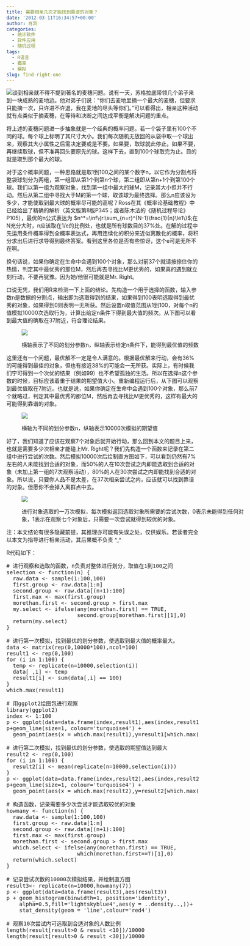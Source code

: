 ```yaml
---
title: 需要相亲几次才能找到靠谱的对象？
date: '2012-03-11T16:34:57+00:00'
author: 肖凯
categories:
  - 统计软件
  - 软件应用
  - 随机过程
tags:
  - R语言
  - 概率
  - 模拟
slug: find-right-one
---
```


![](https://cos.name/wp-content/uploads/2012/03/BFGF.png)谈到相亲就不得不提到著名的麦穗问题。说有一天，苏格拉底带领几个弟子来到一块成熟的麦地边。他对弟子们说：“你们去麦地里摘一个最大的麦穗，但要求只能摘一次，只许进不许退，我在麦地的尽头等你们。”可以看得出，相亲这种活动就有点类似于摘麦穗，在等待和决断之间达成平衡是解决问题的重点。

将上述的麦穗问题进一步抽象就是一个经典的概率问题。若一个袋子里有100个不同的球。每个球上标明了其尺寸大小。我们每次随机无放回的从袋中取一个球出来，观察其大小属性之后需决定要或是不要。如果要，取球就此停止。如果不要， 再继续取球，但不准再回头要原先的球。这样下去，直到100个球取完为止。目的就是取到那个最大的球。

对于这个概率问题，一种思路就是取1到100之间的某个数字n，以它作为分割点将整袋球划分为两组，第一组即从第1个到第n个球，第二组即从第n+1个到第100个球。我们以第一组为观察对象，找到第一组中最大的球M，记录其大小但并不行动。然后从第二组中寻找大于M的第一个球，取该球为最终选择。那么n应该设为多少，才能使取到最大球的概率尽可能的高呢？Ross在其《概率论基础教程》中已经给出了精确的解析（英文版第8版P345；或者陈木法的《随机过程导论》 P105），最优的n公式表达为 $n^*=\inf\{r:\sum_{n=r}^{N-1}\frac{1}{n}\le1\}$;在N充分大时，n应该取在1/e的比例处，也就是所有球数目的37%处。在解的过程中先运用条件概率得到全概率表达式，再用连续化的积分来近似离散化的概率，将积分求出后进行求导得到最终答案。看到这里各位是否有些惊讶，这个e可是无所不在啊。

<!--more-->

换句话说，如果你确定在生命中会遇到100个对象，那么对前37个就请按捺住你的热情，判定其中最优秀的那位M，然后再去寻找比M更优秀的，如果真的遇到就立刻行动，不要再犹豫。因为她/他很可能就是Mr. Right。

口说无凭，我们用R来检测一下上面的结论。先构造一个用于选择的函数，输入参数n是数据的分割点，输出即为选取得到的结果，如果得到100表明选取得到最优秀的对象，如果得到0则表明一无所获。然后设置n取值范围从1到100，对每个n的值模拟10000次选取行为，计算出给定n条件下得到最大值的频次。从下图可以看到最大值的确取在37附近，符合理论结果。<figure id="attachment_4898" style="width: 600px" class="wp-caption aligncenter">

<a href="https://cos.name/2012/03/find-right-one/result01/" rel="attachment wp-att-4898">![](https://cos.name/wp-content/uploads/2012/03/result01.jpeg)</a><figcaption class="wp-caption-text">横轴表示了不同的划分参数n，纵轴表示给定n条件下，能得到最优值的频数</figcaption></figure> 

这里还有一个问题，最优解不一定是令人满意的。根据最优解来行动，会有36%的可能得到最佳的对象，但也有接近38%的可能会一无所获。实际上，有时候我们宁可得到一个次优的结果（例如99）也不希望孤独的生活。所以在选择n这个参数的时候，目标应该着重于结果的期望值大小。重新编程运行后，从下图可以观察到最优值取在7附近。也就是说，如果你确定在生命中会遇到100个对象，那么前7个就略过，判定其中最优秀的那位M，然后再去寻找比M更优秀的，这样有最大的可能得到靠谱的对象。<figure id="attachment_4899" style="width: 600px" class="wp-caption aligncenter">

<a href="https://cos.name/2012/03/find-right-one/result02/" rel="attachment wp-att-4899">![](https://cos.name/wp-content/uploads/2012/03/result02.jpeg)</a><figcaption class="wp-caption-text">横轴为不同的划分参数n，纵轴表示10000次模拟的期望值</figcaption></figure> 

好了，我们知道了应该在观察7个对象后就开始行动，那么回到本文的题目上来，也就是需要多少次相亲才能碰上Mr. Right呢？我们先构造一个函数来记录在第二组中进行尝试的次数。然后模拟10000次后绘制直方图如下，可以看到仍然有7%左右的人未能找到合适的对象，而50%的人在10次尝试之内即能选取到合适的对象（未加上第一组的7次观察活动），80%的人在30次尝试之内即能找到合适的对象。所以说，只要你人品不是太差，在37次相亲尝试之内，应该就可以找到靠谱的对象。但愿你不会掉入离群点中去。<figure id="attachment_4900" style="width: 600px" class="wp-caption aligncenter">

<a href="https://cos.name/2012/03/find-right-one/result03/" rel="attachment wp-att-4900">![](https://cos.name/wp-content/uploads/2012/03/result03.jpeg)</a><figcaption class="wp-caption-text">进行对象选取的一万次模拟，每次模拟返回选取对象所需要的尝试次数，0表示未能得到任何对象，1表示在观察七个对象后，只需要一次尝试就得到较优的对象。</figcaption></figure> 

注：本文结论有很多隐藏前提，其推理亦可能有失误之处，仅供娱乐。若读者完全以本文为指导进行相亲活动，其后果概不负责 ^_^

R代码如下：

<pre># 进行观察和选取的函数，n负责对整体进行划分，取值在1到100之间
selection &lt;- function(n) {
  raw.data &lt;- sample(1:100,100)
  first.group &lt;- raw.data[1:n]
  second.group &lt;- raw.data[(n+1):100]
  first.max &lt;- max(first.group)
  morethan.first &lt;- second.group &gt; first.max
  my.select &lt;- ifelse(any(morethan.first) == TRUE,
                      second.group[morethan.first][1],0)
  return(my.select)
}

# 进行第一次模拟，找到最优的划分参数，使选取到最大值的概率最大。
data &lt;- matrix(rep(0,10000*100),ncol=100)
result1 &lt;- rep(0,100)
for (i in 1:100) {
  temp &lt;- replicate(n=10000,selection(i))
  data[ ,i] &lt;- temp
  result1[i] &lt;- sum(data[,i] == 100)
}
which.max(result1)

# 用ggplot2绘图包进行观察
library(ggplot2)
index &lt;- 1:100
p &lt;- ggplot(data=data.frame(index,result1),aes(index,result1))
p+geom_line(size=1, colour='turquoise4') +
  geom_point(aes(x = which.max(result1),y=result1[which.max(result1)]),colour=alpha('red',0.5),size=5) 

# 进行第二次模拟，找到最优的划分参数，使选取的期望值达到最大
result2 &lt;- rep(0,100)
for (i in 1:100) {
  result2[i] &lt;- mean(replicate(n=10000,selection(i)))
}
p &lt;- ggplot(data=data.frame(index,result2),aes(index,result2))
p+geom_line(size=1, colour='turquoise4') +
  geom_point(aes(x = which.max(result2),y=result2[which.max(result2)]),colour=alpha('red',0.5),size=5)

# 构造函数，记录需要多少次尝试才能选取较优的对象
howmany &lt;- function(n) {
  raw.data &lt;- sample(1:100,100)
  first.group &lt;- raw.data[1:n]
  second.group &lt;- raw.data[(n+1):100]
  first.max &lt;- max(first.group)
  morethan.first &lt;- second.group &gt; first.max
  which.select &lt;- ifelse(any(morethan.first) == TRUE,
                      which(morethan.first==T)[1],0)
  return(which.select)
} 

# 记录尝试次数的10000次模拟结果，并绘制直方图
result3&lt;- replicate(n=10000,howmany(7))
p &lt;- ggplot(data=data.frame(result3),aes(result3))
p + geom_histogram(binwidth=1, position='identity',
    alpha=0.5,fill='lightskyblue4',aes(y = ..density..,))+
    stat_density(geom = 'line',colour='red4')

# 观察10次尝试内可选取到合适对象的人数比例
length(result[result&gt;0 & result &lt;10])/10000
length(result[result&gt;0 & result &lt;30])/10000</pre>
